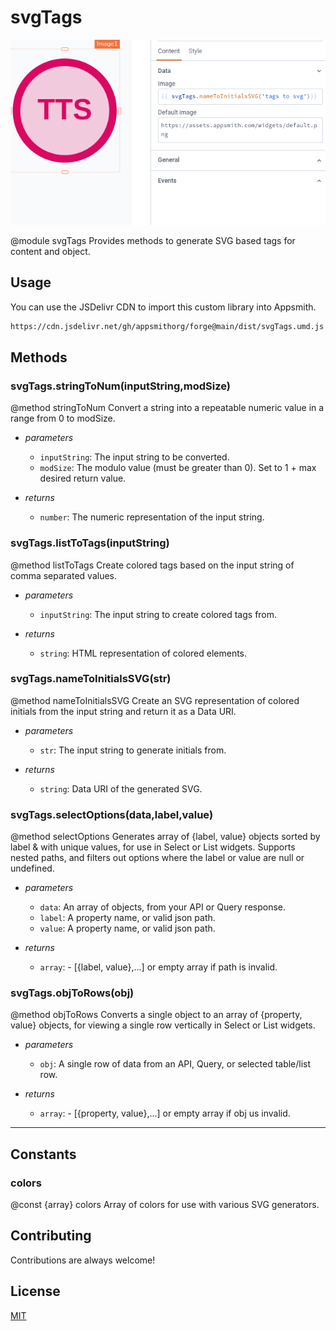 # svgTags

![svgTags image](image.png)

@module svgTags Provides methods to generate SVG based tags for content and object.

## Usage

You can use the JSDelivr CDN to import this custom library into Appsmith.
```sh
https://cdn.jsdelivr.net/gh/appsmithorg/forge@main/dist/svgTags.umd.js
```

## Methods

### svgTags.stringToNum(inputString,modSize)

@method stringToNum Convert a string into a repeatable numeric value in a range from 0 to modSize.

- *parameters*
  - `inputString`: The input string to be converted. 
  - `modSize`: The modulo value (must be greater than 0). Set to 1 + max desired return value. 

- *returns*

  - `number`: The numeric representation of the input string.



### svgTags.listToTags(inputString)

@method listToTags Create colored tags based on the input string of comma separated values.

- *parameters*
  - `inputString`: The input string to create colored tags from. 

- *returns*

  - `string`: HTML representation of colored elements.



### svgTags.nameToInitialsSVG(str)

@method nameToInitialsSVG Create an SVG representation of colored initials from the input string and return it as a Data URI.

- *parameters*
  - `str`: The input string to generate initials from. 

- *returns*

  - `string`: Data URI of the generated SVG.



### svgTags.selectOptions(data,label,value)

@method selectOptions Generates array of {label, value} objects sorted by label & with unique values, for use in Select or List widgets. 
 Supports nested paths, and filters out options where the label or value are null or undefined.

- *parameters*
  - `data`: An array of objects, from your API or Query response. 
  - `label`: A property name, or valid json path. 
  - `value`: A property name, or valid json path. 

- *returns*

  - `array`: - [{label, value},...] or empty array if path is invalid.



### svgTags.objToRows(obj)

@method objToRows Converts a single object to an array of {property, value} objects, 
 for viewing a single row vertically in Select or List widgets.

- *parameters*
  - `obj`: A single row of data from an API, Query, or selected table/list row. 

- *returns*

  - `array`: - [{property, value},...] or empty array if obj us invalid.



-----
 ## Constants

### colors

@const {array} colors Array of colors for use with various SVG generators.

## Contributing

Contributions are always welcome!

## License

[MIT](https://choosealicense.com/licenses/mit/)
